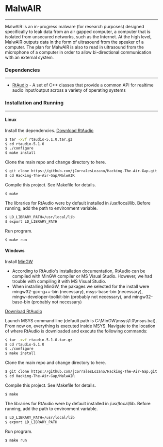 # MalwAIR
---
MalwAIR is an in-progress malware (for research purposes) designed specifically to leak data from an air gapped computer, a computer that is isolated from unsecured networks, such as the Internet. At the high level, MalwAIR outputs data in the form of ultrasound from the speaker of a computer. The plan for MalwAIR is also to read in ultrasound from the microphone of a computer in order to allow bi-directional communication with an external system.  


### Dependencies
---
  - [RtAudio](https://www.music.mcgill.ca/~gary/rtaudio/) - A set of C++ classes that provide a common API for realtime audio input/output across a variety of operating systems
### Installation and Running
---
#### Linux 
Install the dependencies. 
[Download RtAudio](http://www.music.mcgill.ca/~gary/rtaudio/release/rtaudio-5.1.0.tar.gz)
```sh
$ tar -xvf rtaudio-5.1.0.tar.gz
$ cd rtaudio-5.1.0
$ ./configure
$ make install
```
Clone the main repo and change directory to here.
```sh
$ git clone https://github.com/jCorralesLozano/Hacking-The-Air-Gap.git
$ cd Hacking-The-Air-Gap/MalwAIR
```
Compile this project. See Makefile for details.
```sh
$ make
```
The libraries for RtAudio were by default installed in /usr/local/lib. Before running, add the path to environment variable.
```sh
$ LD_LIBRARY_PATH=/usr/local/lib
$ export LD_LIBRARY_PATH
```
Run program.
```sh
$ make run
```
#### Windows
Install [MinGW](https://osdn.net/projects/mingw/releases/)
* According to RtAudio's installation documentation, RtAudio can be compiled with MinGW compiler or MS Visual Studio. However, we had trouble with compiling it with MS Visual Studio.
* When installing MinGW, the pakages we selected for the install were mingw32-gcc-g++\-bin (necessary), msys-base-bin (necessary), mingw-developer-toolkit-bin (probably not necessary), and mingw32-base-bin (probably not necessary) 

[Download RtAudio](http://www.music.mcgill.ca/~gary/rtaudio/release/rtaudio-5.1.0.tar.gz)

Launch MSYS command line (default path is C:\MinGW\msys\1.0\msys.bat). From now on, everything is executed inside MSYS.
Navigate to the location of where RtAudio is downloaded and execute the following commands:
```sh
$ tar -xvf rtaudio-5.1.0.tar.gz
$ cd rtaudio-5.1.0
$ ./configure
$ make install
```
Clone the main repo and change directory to here.
```sh
$ git clone https://github.com/jCorralesLozano/Hacking-The-Air-Gap.git
$ cd Hacking-The-Air-Gap/MalwAIR
```
Compile this project. See Makefile for details.
```sh
$ make
```
The libraries for RtAudio were by default installed in /usr/local/lib. Before running, add the path to environment variable.
```sh
$ LD_LIBRARY_PATH=/usr/local/lib
$ export LD_LIBRARY_PATH
```
Run program.
```sh
$ make run
```

